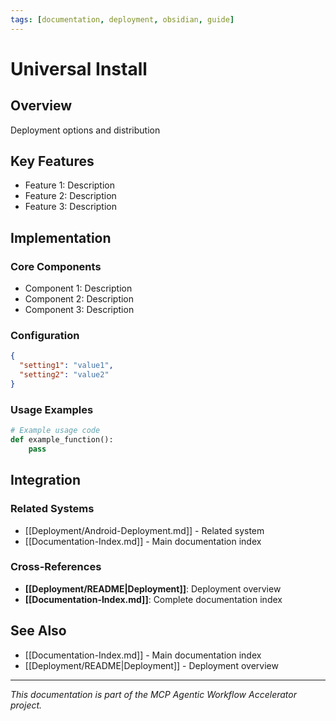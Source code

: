 ```yaml
---
tags: [documentation, deployment, obsidian, guide]
---
```

# Universal Install

## Overview

Deployment options and distribution

## Key Features

- Feature 1: Description
- Feature 2: Description  
- Feature 3: Description

## Implementation

### Core Components

- Component 1: Description
- Component 2: Description
- Component 3: Description

### Configuration

```json
{
  "setting1": "value1",
  "setting2": "value2"
}
```

### Usage Examples

```python
# Example usage code
def example_function():
    pass
```

## Integration

### Related Systems

- [[Deployment/Android-Deployment.md]] - Related system
- [[Documentation-Index.md]] - Main documentation index

### Cross-References

- **[[Deployment/README|Deployment]]**: Deployment overview
- **[[Documentation-Index.md]]**: Complete documentation index

## See Also

- [[Documentation-Index.md]] - Main documentation index
- [[Deployment/README|Deployment]] - Deployment overview

---

*This documentation is part of the MCP Agentic Workflow Accelerator project.*
